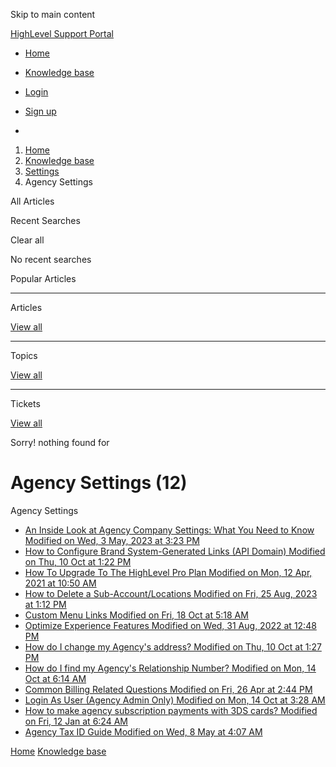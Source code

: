 Skip to main content

[ HighLevel Support Portal ](https://help.gohighlevel.com)

  * [ Home ](/support/home)
  * [ Knowledge base ](/support/solutions)

  * [Login](/support/login)
  * [Sign up](/support/signup)
  * 

  1. [Home](/support/home)
  2. [Knowledge base](/support/solutions)
  3. [Settings](/support/solutions/48000449595)
  4. Agency Settings

All  Articles 

Recent Searches

Clear all

No recent searches

Popular Articles

* * *

Articles

[View all](/support/search/solutions)

* * *

Topics

[View all](/support/search/topics)

* * *

Tickets

[View all](/support/search/tickets)

Sorry! nothing found for   

# Agency Settings (12)

Agency Settings

  * [ An Inside Look at Agency Company Settings: What You Need to Know Modified on Wed, 3 May, 2023 at 3:23 PM  ](/support/solutions/articles/48000982604-an-inside-look-at-agency-company-settings-what-you-need-to-know)
  * [ How to Configure Brand System-Generated Links (API Domain) Modified on Thu, 10 Oct at 1:22 PM  ](/support/solutions/articles/48001143244-how-to-configure-brand-system-generated-links-api-domain-)
  * [ How To Upgrade To The HighLevel Pro Plan Modified on Mon, 12 Apr, 2021 at 10:50 AM  ](/support/solutions/articles/48001180534-how-to-upgrade-to-the-highlevel-pro-plan)
  * [ How to Delete a Sub-Account/Locations Modified on Fri, 25 Aug, 2023 at 1:12 PM  ](/support/solutions/articles/48001184862-how-to-delete-a-sub-account-locations)
  * [ Custom Menu Links Modified on Fri, 18 Oct at 5:18 AM  ](/support/solutions/articles/48001185767-custom-menu-links)
  * [ Optimize Experience Features Modified on Wed, 31 Aug, 2022 at 12:48 PM  ](/support/solutions/articles/48001191827-optimize-experience-features)
  * [ How do I change my Agency's address? Modified on Thu, 10 Oct at 1:27 PM  ](/support/solutions/articles/48001204291-how-do-i-change-my-agency-s-address-)
  * [ How do I find my Agency's Relationship Number? Modified on Mon, 14 Oct at 6:14 AM  ](/support/solutions/articles/48001204536-how-do-i-find-my-agency-s-relationship-number-)
  * [ Common Billing Related Questions Modified on Fri, 26 Apr at 2:44 PM  ](/support/solutions/articles/48001208376-common-billing-related-questions)
  * [ Login As User (Agency Admin Only) Modified on Mon, 14 Oct at 3:28 AM  ](/support/solutions/articles/48001223053-login-as-user-agency-admin-only-)
  * [ How to make agency subscription payments with 3DS cards? Modified on Fri, 12 Jan at 6:24 AM  ](/support/solutions/articles/155000001685-how-to-make-agency-subscription-payments-with-3ds-cards-)
  * [ Agency Tax ID Guide Modified on Wed, 8 May at 4:07 AM  ](/support/solutions/articles/155000002382-agency-tax-id-guide)

[Home](/support/home) [Knowledge base](/support/solutions)
